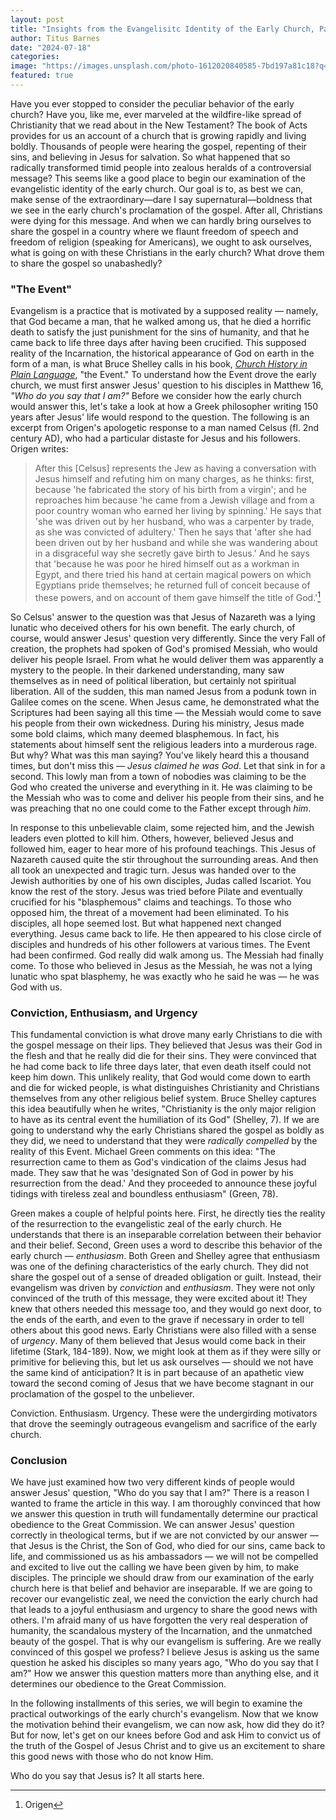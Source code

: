 ```yaml
---
layout: post
title: "Insights from the Evangelisitc Identity of the Early Church, Part 2"
author: Titus Barnes
date: "2024-07-18"
categories:
image: "https://images.unsplash.com/photo-1612020840585-7bd197a81c18?q=80&w=2070&auto=format&fit=crop&ixlib=rb-4.0.3&ixid=M3wxMjA3fDB8MHxwaG90by1wYWdlfHx8fGVufDB8fHx8fA%3D%3D"
featured: true
---
```


Have you ever stopped to consider the peculiar behavior of the early church? Have you, like me, ever marveled at the wildfire-like spread of Christianity that we read about in the New Testament? The book of Acts provides for us an account of a church that is growing rapidly and living boldly. Thousands of people were hearing the gospel, repenting of their sins, and believing in Jesus for salvation. So what happened that so radically transformed timid people into zealous heralds of a controversial message? This seems like a good place to begin our examination of the evangelistic identity of the early church. Our goal is to, as best we can, make sense of the extraordinary—dare I say supernatural—boldness that we see in the early church's proclamation of the gospel. After all, Christians were dying for this message. And when we can hardly bring ourselves to share the gospel in a country where we flaunt freedom of speech and freedom of religion (speaking for Americans), we ought to ask ourselves, what is going on with these Christians in the early church? What drove them to share the gospel so unabashedly?

### "The Event"
Evangelism is a practice that is motivated by a supposed reality — namely, that God became a man, that he walked among us, that he died a horrific death to satisfy the just punishment for the sins of humanity, and that he came back to life three days after having been crucified. This supposed reality of the Incarnation, the historical appearance of God on earth in the form of a man, is what Bruce Shelley calls in his book, [_Church History in Plain Language_](https://www.amazon.com/dp/0310115965?tag=bravesoftwa04-20&linkCode=osi&th=1&psc=1&language=en_US), "the Event." To understand how the Event drove the early church, we must first answer Jesus' question to his disciples in Matthew 16, _"Who do you say that I am?"_ Before we consider how the early church would answer this, let's take a look at how a Greek philosopher writing 150 years after Jesus' life would respond to the question. The following is an excerpt from Origen's apologetic response to a man named Celsus (fl. 2nd century AD), who had a particular distaste for Jesus and his followers. Origen writes:

> After this [Celsus] represents the Jew as having a conversation with Jesus himself and refuting him on many charges, as he thinks: first, because 'he fabricated the story of his birth from a virgin'; and he reproaches him because 'he came from a Jewish village and from a poor country woman who earned her living by spinning.' He says that 'she was driven out by her husband, who was a carpenter by trade, as she was convicted of adultery.' Then he says that 'after she had been driven out by her husband and while she was wandering about in a disgraceful way she secretly gave birth to Jesus.' And he says that 'because he was poor he hired himself out as a workman in Egypt, and there tried his hand at certain magical powers on which Egyptians pride themselves; he returned full of conceit because of these powers, and on account of them gave himself the title of God.'[^1]

[^1]: Origen

So Celsus' answer to the question was that Jesus of Nazareth was a lying lunatic who deceived others for his own benefit. The early church, of course, would answer Jesus' question very differently. Since the very Fall of creation, the prophets had spoken of God's promised Messiah, who would deliver his people Israel. From what he would deliver them was apparently a mystery to the people. In their darkened understanding, many saw themselves as in need of political liberation, but certainly not spiritual liberation. All of the sudden, this man named Jesus from a podunk town in Galilee comes on the scene. When Jesus came, he demonstrated what the Scriptures had been saying all this time — the Messiah would come to save his people from their own wickedness. During his ministry, Jesus made some bold claims, which many deemed blasphemous. In fact, his statements about himself sent the religious leaders into a murderous rage. But why? What was this man saying? You've likely heard this a thousand times, but don't miss this — _Jesus claimed he was God_. Let that sink in for a second. This lowly man from a town of nobodies was claiming to be the God who created the universe and everything in it. He was claiming to be the Messiah who was to come and deliver his people from their sins, and he was preaching that no one could come to the Father except through _him_.

In response to this unbelievable claim, some rejected him, and the Jewish leaders even plotted to kill him. Others, however, believed Jesus and followed him, eager to hear more of his profound teachings. This Jesus of Nazareth caused quite the stir throughout the surrounding areas. And then all took an unexpected and tragic turn. Jesus was handed over to the Jewish authorities by one of his own disciples, Judas called Iscariot. You know the rest of the story. Jesus was tried before Pilate and eventually crucified for his "blasphemous" claims and teachings. To those who opposed him, the threat of a movement had been eliminated. To his disciples, all hope seemed lost. But what happened next changed everything. Jesus came back to life. He then appeared to his close circle of disciples and hundreds of his other followers at various times. The Event had been confirmed. God really did walk among us. The Messiah had finally come. To those who believed in Jesus as the Messiah, he was not a lying lunatic who spat blasphemy, he was exactly who he said he was — he was God with us.

### Conviction, Enthusiasm, and Urgency
This fundamental conviction is what drove many early Christians to die with the gospel message on their lips. They believed that Jesus was their God in the flesh and that he really did die for their sins. They were convinced that he had come back to life three days later, that even death itself could not keep him down. This unlikely reality, that God would come down to earth and die for wicked people, is what distinguishes Christianity and Christians themselves from any other religious belief system. Bruce Shelley captures this idea beautifully when he writes, "Christianity is the only major religion to have as its central event the humiliation of its God" (Shelley, 7). If we are going to understand why the early Christians shared the gospel as boldly as they did, we need to understand that they were _radically compelled_ by the reality of this Event. Michael Green comments on this idea: "The resurrection came to them as God's vindication of the claims Jesus had made. They saw that he was 'designated Son of God in power by his resurrection from the dead.' And they proceeded to announce these joyful tidings with tireless zeal and boundless enthusiasm" (Green, 78).

Green makes a couple of helpful points here. First, he directly ties the reality of the resurrection to the evangelistic zeal of the early church. He understands that there is an inseparable correlation between their behavior and their belief. Second, Green uses a word to describe this behavior of the early church — _enthusiasm_. Both Green and Shelley agree that enthusiasm was one of the defining characteristics of the early church. They did not share the gospel out of a sense of dreaded obligation or guilt. Instead, their evangelism was driven by _conviction_ and _enthusiasm_. They were not only convinced of the truth of this message, they were excited about it! They knew that others needed this message too, and they would go next door, to the ends of the earth, and even to the grave if necessary in order to tell others about this good news. Early Christians were also filled with a sense of _urgency_. Many of them believed that Jesus would come back in their lifetime (Stark, 184-189). Now, we might look at them as if they were silly or primitive for believing this, but let us ask ourselves — should we not have the same kind of anticipation? It is in part because of an apathetic view toward the second coming of Jesus that we have become stagnant in our proclamation of the gospel to the unbeliever.

Conviction. Enthusiasm. Urgency. These were the undergirding motivators that drove the seemingly outrageous evangelism and sacrifice of the early church.

### Conclusion
We have just examined how two very different kinds of people would answer Jesus' question, "Who do you say that I am?"  There is a reason I wanted to frame the article in this way. I am thoroughly convinced that how we answer this question in truth will fundamentally determine our practical obedience to the Great Commission. We can answer Jesus' question correctly in theological terms, but if we are not convicted by our answer — that Jesus is the Christ, the Son of God, who died for our sins, came back to life, and commissioned us as his ambassadors — we will not be compelled and excited to live out the calling we have been given by him, to make disciples. The principle we should draw from our examination of the early church here is that belief and behavior are inseparable. If we are going to recover our evangelistic zeal, we need the conviction the early church had that leads to a joyful enthusiasm and urgency to share the good news with others. I'm afraid many of us have forgotten the very real desperation of humanity, the scandalous mystery of the Incarnation, and the unmatched beauty of the gospel. That is why our evangelism is suffering. Are we really convinced of this gospel we profess? I believe Jesus is asking us the same question he asked his disciples so many years ago, "Who do you say that I am?" How we answer this question matters more than anything else, and it determines our obedience to the Great Commission.

In the following installments of this series, we will begin to examine the practical outworkings of the early church's evangelism. Now that we know the motivation behind their evangelism, we can now ask, how did they do it? But for now, let's get on our knees before God and ask Him to convict us of the truth of the Gospel of Jesus Christ and to give us an excitement to share this good news with those who do not know Him.

Who do you say that Jesus is? It all starts here.